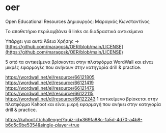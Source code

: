 # oer
Open Educational Resources
Δημιουργός: Μαραγκός Κωνσταντίνος

Το αποθετήριο περιλαμβάνει 6 links σε διαδραστικά αντικείμενα

Υπάρχει για αυτά Άδεια Χρήσης -> [https://github.com/maragosk/OER/blob/main/LICENSE](https://github.com/maragosk/OER/blob/main/LICENSE)

5 από τα αντικείμενα βρίσκονται στην πλατφόρμα WordWall και είναι μικρές εφαρμογές που ανήκουν στην κατηγορία drill & practice.

https://wordwall.net/el/resource/66121805
https://wordwall.net/el/resource/66121419
https://wordwall.net/el/resource/66121479
https://wordwall.net/el/resource/66122115
https://wordwall.net/el/resource/66122243
1 αντικείμενο βρίσκεται στην πλατφόρμα Kahoot και είναι μικρή εφαρμογή που ανήκει στην κατηγορία drill & practice.

https://kahoot.it/challenge/?quiz-id=369fa88c-1a5d-4d70-a4b8-b6d5c9be5354&single-player=true
